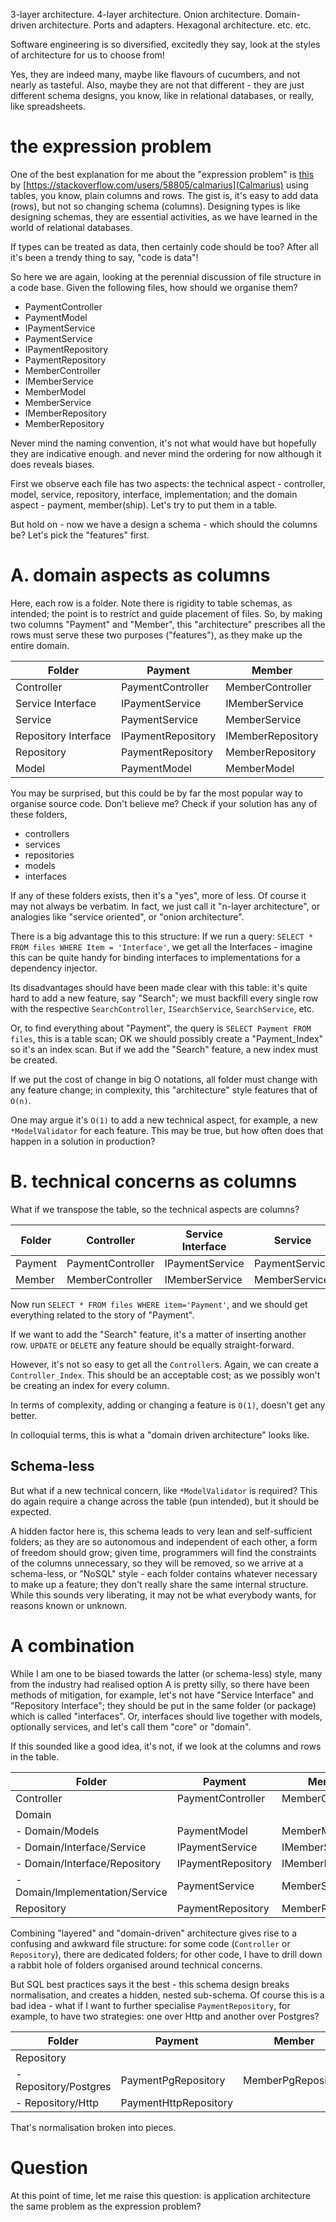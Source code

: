 3-layer architecture. 4-layer architecture. Onion architecture. Domain-driven architecture. Ports and adapters. Hexagonal architecture. etc. etc.

Software engineering is so diversified, excitedly they say, look at the styles of architecture for us to choose from!

Yes, they are indeed many, maybe like flavours of cucumbers, and not nearly as tasteful. Also, maybe they are not that different - they are just different schema designs, you know, like in relational databases, or really, like spreadsheets.

# the expression problem

One of the best explanation for me about the "expression problem" is [this](https://stackoverflow.com/a/22180495/4687081) by [https://stackoverflow.com/users/58805/calmarius](Calmarius) using tables, you know, plain columns and rows. The gist is, it's easy to add data (rows), but not so changing schema (columns). Designing types is like designing schemas, they are essential activities, as we have learned in the world of relational databases.

If types can be treated as data, then certainly code should be too? After all it's been a trendy thing to say, "code is data"!

So here we are again, looking at the perennial discussion of file structure in a code base. Given the following files, how should we organise them?

* PaymentController
* PaymentModel
* IPaymentService
* PaymentService
* IPaymentRepository
* PaymentRepository
* MemberController
* IMemberService
* MemberModel
* MemberService
* IMemberRepository
* MemberRepository

Never mind the naming convention, it's not what would have but hopefully they are indicative enough. and never mind the ordering for now although it does reveals biases.

First we observe each file has two aspects: the technical aspect - controller, model, service, repository, interface, implementation; and the domain aspect - payment, member(ship). Let's try to put them in a table.

But hold on - now we have a design a schema - which should the columns be? Let's pick the "features" first.

# A. domain aspects as columns

Here, each row is a folder. Note there is rigidity to table schemas, as intended; the point is to restrict and guide placement of files. So, by making two columns "Payment" and "Member", this "architecture" prescribes all the rows must serve these two purposes ("features"), as they make up the entire domain. 

| Folder               	| Payment            	| Member            	|
|----------------------	|--------------------	|-------------------	|
| Controller           	| PaymentController  	| MemberController  	|
| Service Interface    	| IPaymentService    	| IMemberService    	|
| Service              	| PaymentService     	| MemberService     	|
| Repository Interface 	| IPaymentRepository 	| IMemberRepository 	|
| Repository           	| PaymentRepository  	| MemberRepository  	|
| Model                	| PaymentModel       	| MemberModel       	|


You may be surprised, but this could be by far the most popular way to organise source code. Don't believe me? Check if your solution has any of these folders,

* controllers
* services
* repositories
* models
* interfaces

If any of these folders exists, then it's a "yes", more of less. Of course it may not always be verbatim. In fact, we just call it "n-layer architecture", or analogies like "service oriented", or "onion architecture".

There is a big advantage this to this structure:  If we run a query: `SELECT * FROM files WHERE Item = 'Interface'`, we get all the Interfaces - imagine this can be quite handy for binding interfaces to implementations for a dependency injector.

Its disadvantages should have been made clear with this table: it's quite hard to add a new feature, say "Search"; we must backfill every single row with the respective `SearchController`, `ISearchService`, `SearchService`, etc. 

Or, to find everything about "Payment", the query is `SELECT Payment FROM files`, this is a table scan; OK we should possibly create a "Payment_Index" so it's an index scan. But if we add the "Search" feature, a new index must be created.

If we put the cost of change in big O notations, all folder must change with any feature change; in complexity, this "architecture" style features that of `O(n)`.

One may argue it's `O(1)` to add a new technical aspect, for example, a new `*ModelValidator` for each feature. This may be true, but how often does that happen in a solution in production?

# B. technical concerns as columns

What if we transpose the table, so the technical aspects are columns?

| Folder  	| Controller        	| Service Interface 	| Service        	| IRepository        	| Repository        	| Model        	|
|---------	|-------------------	|-------------------	|----------------	|--------------------	|-------------------	|--------------	|
| Payment 	| PaymentController 	| IPaymentService   	| PaymentService 	| IPaymentRepository 	| PaymentRepository 	| PaymentModel 	|
| Member  	| MemberController  	| IMemberService    	| MemberService  	| IMemberRepository  	| MemberRepository  	| MemberModel  	|

Now run `SELECT * FROM files WHERE item='Payment'`, and we should get everything related to the story of "Payment".

If we want to add the "Search" feature, it's a matter of inserting another row. `UPDATE` or `DELETE` any feature should be equally straight-forward.

However, it's not so easy to get all the `Controller`s. Again, we can create a `Controller_Index`. This should be an acceptable cost; as we possibly won't be creating an index for every column.

In terms of complexity, adding or changing a feature is `O(1)`, doesn't get any better.

In colloquial terms, this is what a "domain driven architecture" looks like.

## Schema-less

But what if a new technical concern, like `*ModelValidator` is required? This do again require a change across the table (pun intended), but it should be expected.

A hidden factor here is, this schema leads to very lean and self-sufficient folders; as they are so autonomous and independent of each other, a form of freedom should grow; given time, programmers will find the constraints of the columns unnecessary, so they will be removed, so we arrive at a schema-less, or "NoSQL" style - each folder contains whatever necessary to make up a feature; they don't really share the same internal structure. While this sounds very liberating, it may not be what everybody wants, for reasons known or unknown.

# A combination 

While I am one to be biased towards the latter (or schema-less) style, many from the industry had realised option A is pretty silly, so there have been methods of mitigation, for example, let's not have "Service Interface" and "Repository Interface"; they should be put in the same folder (or package) which is called "interfaces". Or, interfaces should live together with models, optionally services, and let's call them "core" or "domain".

If this sounded like a good idea, it's not, if we look at the columns and rows in the table.

| Folder                          	| Payment            	| Member            	|
|---------------------------------	|--------------------	|-------------------	|
| Controller                      	| PaymentController  	| MemberController  	|
| Domain                          	|                    	|                   	|
| - Domain/Models                 	| PaymentModel       	| MemberModel       	|
| - Domain/Interface/Service      	| IPaymentService    	| IMemberService    	|
| - Domain/Interface/Repository   	| IPaymentRepository 	| IMemberRepository 	|
| - Domain/Implementation/Service 	| PaymentService     	| MemberService     	|
| Repository                      	| PaymentRepository  	| MemberRepository  	|

Combining "layered" and "domain-driven" architecture gives rise to a confusing and awkward file structure: for some code (`Controller` or `Repository`), there are dedicated folders; for other code, I have to drill down a rabbit hole of folders organised around technical concerns.

But SQL best practices says it the best - this schema design breaks normalisation, and creates a hidden, nested sub-schema. Of course this is a bad idea - what if I want to further specialise `PaymentRepository`, for example, to have two strategies: one over Http and another over Postgres?

| Folder                                 	| Payment               	| Member              	|
|----------------------------------------	|-----------------------	|---------------------	|
| Repository                             	|                       	|                     	|
| - Repository/Postgres                  	| PaymentPgRepository   	| MemberPgRepository  	|
| - Repository/Http                      	| PaymentHttpRepository 	|                     	|

That's normalisation broken into pieces.

# Question

At this point of time, let me raise this question: is application architecture the same problem as the expression problem?